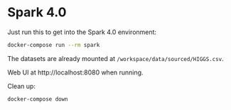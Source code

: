 # Spark 4.0

Just run this to get into the Spark 4.0 environment:

```bash
docker-compose run --rm spark
```

The datasets are already mounted at `/workspace/data/sourced/HIGGS.csv`.

Web UI at http://localhost:8080 when running.

Clean up:
```bash
docker-compose down
``` 